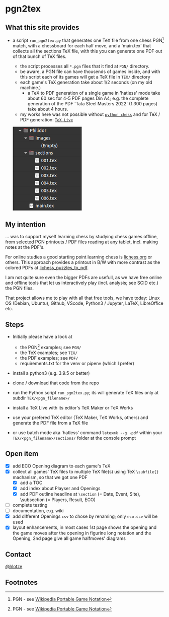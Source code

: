 # pgn2tex

## What this site provides 
- a script `run_pgn2tex.py` that generates one TeX file from one chess PGN[^1] match, with a chessboard for each half move, and a 'main.tex' that collects all the sections TeX file, with this you can generate one PDF out of that bunch of TeX files.
  - the script processes all `*.pgn` files that it find at `PGN/` directory.
  - be aware, a PGN file can have thousends of games inside, and with this script each of its games will get a TeX file in `TEX/` directory
  - each game's TeX generation take about 1/2 seconds (on my old machine.)
    - a TeX to PDF generation of a single game in 'hatless' mode take about 60 sec for 4-5 PDF pages Din A4; e.g. the complete generation of the PDF  'Tata Steel Masters 2022' (1.300 pages) take about 4 hours.
  - my works here was not possible without [`python chess`](https://github.com/niklasf/python-chess) and for TeX / PDF generation: [`TeX Live`](https://www.tug.org/texlive/)

  ![TeX folder structure](tex_folder_structure.png)

## My intention
... was to support myself learning chess by studying chess games offline, from selected PGN printouts / PDF files reading at any tablet, incl. making notes at the PDF's.


For online studies a good starting point learning chess is [lichess.org](https://lichess.org/) or others.
This approach provides a printout in B/W with more contrast as the colored PDFs at [lichess_puzzles_to_pdf](https://github.com/hlotze/lichess_puzzles_to_pdf).


I am not quite sure  even the bigger PDFs are usefull, as we have free online and offline tools that let us interactively play (incl. analysis; see SCID etc.) the PGN files.


That project allows me to play with all that free tools, we have today: Linux OS (Debian, Ubuntu), Github, VScode, Python3 / Jupyter, LaTeX, LibreOffice etc.

## Steps
- Initially please have a look at 
  - the PGN[^1] examples; see `PGN/`
  - the TeX examples; see `TEX/`
  - the PDF examples; see `PDF/`
  - requirements.txt for the venv or pipenv (which I prefer)

- install a python3 (e.g. 3.9.5 or better)
- clone / download that code from the repo
- run the Python script `run_pgn2tex.py`; its will generate TeX files only at subdir `TEX/<pgn_filename>/`
- install a TeX Live with its editor's TeX Maker or TeX Works
- use your prefered TeX editor (TeX Maker, TeX Works, others) and generate the PDF file from a TeX file
- or use batch mode aka 'hatless' command `latexmk --g -pdf` within your `TEX/<pgn_filename>/sections/` folder at the console prompt

## Open item
- [x] add ECO Opening diagram to each game's TeX
- [x] collect all games' TeX files to multiple TeX file(s) using TeX `\subfile{}` machanism, so that we got one PDF 
  - [x] add a TOC
  - [x] add index about Playser and Openings
  - [x] add PDF outline headline at `\section` (= Date, Event, Site), \subsection (= Players, Result, ECO)
- [ ] complete testing
- [ ] documentation, e.g. wiki 
- [x] add different Openings `csv` to chose by renaming; only `eco.scv` will be used
- [x] layout enhancements, in most cases 1st page shows the opening and the game moves after the opening in figurine long notation and the Opening, 2nd page give all game halfmoves' diagrams

## Contact
[@hlotze](https://github.com/hlotze)

## Footnotes
[^1]: PGN - see [Wikipedia Portable Game Notation](https://en.wikipedia.org/wiki/Portable_Game_Notation)

[^2]: ECO - see [Wikipedia: Encyclopaedia of Chess Openings](https://en.wikipedia.org/wiki/List_of_chess_openings) or a [Detailed opening library](https://www3.diism.unisi.it/~addabbo/ECO_aperture_scacchi.html)

[^3]: chess evaluation - see [chessprogramming.org/Evaluation](https://www.chessprogramming.org/Evaluation)

[^4]: SAN - see [Wikipedia: Algebraic_notation_(chess)](https://en.wikipedia.org/wiki/Algebraic_notation_(chess))

[^5]: TTF - see [Wikipedia: TrueType](https://en.wikipedia.org/wiki/TrueType)


